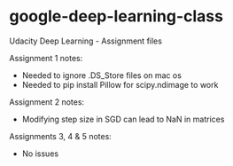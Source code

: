 # google-deep-learning-class
Udacity Deep Learning - Assignment files

Assignment 1 notes:

- Needed to ignore .DS_Store files on mac os
- Needed to pip install Pillow for scipy.ndimage to work

Assignment 2 notes:

- Modifying step size in SGD can lead to NaN in matrices

Assignments 3, 4 & 5 notes:

- No issues